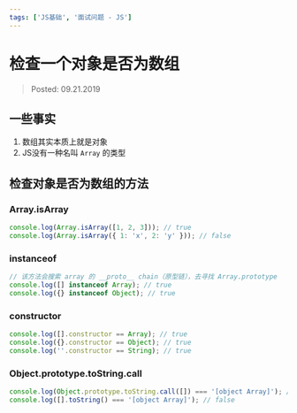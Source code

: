 ```yaml
---
tags: ['JS基础', '面试问题 - JS']
---
```


# 检查一个对象是否为数组

> Posted: 09.21.2019

<Tag />

## 一些事实

1. 数组其实本质上就是对象
2. JS没有一种名叫 `Array` 的类型

## 检查对象是否为数组的方法

### Array.isArray

```javascript
console.log(Array.isArray([1, 2, 3])); // true
console.log(Array.isArray({ 1: 'x', 2: 'y' })); // false
```

### instanceof

```javascript
// 该方法会搜索 array 的 __proto__ chain（原型链），去寻找 Array.prototype
console.log([] instanceof Array); // true
console.log({} instanceof Object); // true
```

### constructor

```javascript
console.log([].constructor == Array); // true
console.log({}.constructor == Object); // true
console.log(''.constructor == String); // true
```

### Object.prototype.toString.call
```javascript
console.log(Object.prototype.toString.call([]) === '[object Array]'); // true
console.log([].toString() === '[object Array]'); // false
```

<Disqus />
